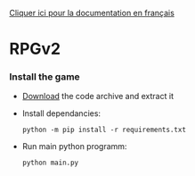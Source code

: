 [Cliquer ici pour la documentation en français](./README_FR.md)

# RPGv2

### Install the game

- [Download](https://github.com/MrGg570/RPGv2/archive/refs/heads/main.zip) the code archive and extract it

- Install dependancies:
    ```ssh
    python -m pip install -r requirements.txt
    ```

- Run main python programm:
    ```ssh
    python main.py
    ```